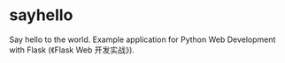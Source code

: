 # sayhello

Say hello to the world.
Example application for Python Web Development with Flask (《Flask Web 开发实战》).
